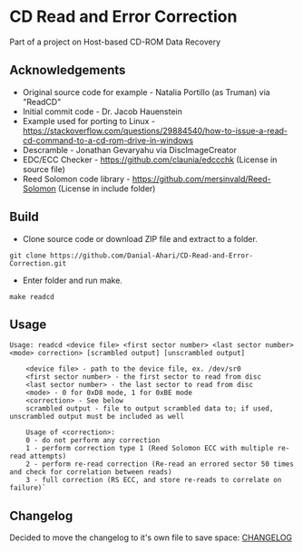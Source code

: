 # CD Read and Error Correction
Part of a project on Host-based CD-ROM Data Recovery

## Acknowledgements

- Original source code for example - Natalia Portillo (as Truman) via "ReadCD"  
- Initial commit code - Dr. Jacob Hauenstein  
- Example used for porting to Linux - https://stackoverflow.com/questions/29884540/how-to-issue-a-read-cd-command-to-a-cd-rom-drive-in-windows  
- Descramble - Jonathan Gevaryahu via DiscImageCreator  
- EDC/ECC Checker - https://github.com/claunia/edccchk (License in source file)  
- Reed Solomon code library - https://github.com/mersinvald/Reed-Solomon (License in include folder)  

## Build

- Clone source code or download ZIP file and extract to a folder.

`git clone https://github.com/Danial-Ahari/CD-Read-and-Error-Correction.git`

- Enter folder and run make.

`make readcd`

## Usage

`Usage: readcd <device file> <first sector number> <last sector number> <mode> correction> [scrambled output] [unscrambled output]`
  
		<device file> - path to the device file, ex. /dev/sr0  
		<first sector number> - the first sector to read from disc  
		<last sector number> - the last sector to read from disc  
		<mode> - 0 for 0xD8 mode, 1 for 0xBE mode  
		<correction> - See below
		scrambled output - file to output scrambled data to; if used, unscrambled output must be included as well  
		
		Usage of <correction>:
		0 - do not perform any correction
		1 - perform correction type 1 (Reed Solomon ECC with multiple re-read attempts)
		2 - perform re-read correction (Re-read an errored sector 50 times and check for correlation between reads)
		3 - full correction (RS ECC, and store re-reads to correlate on failure)`

## Changelog

Decided to move the changelog to it's own file to save space: [CHANGELOG](CHANGELOG.md)

